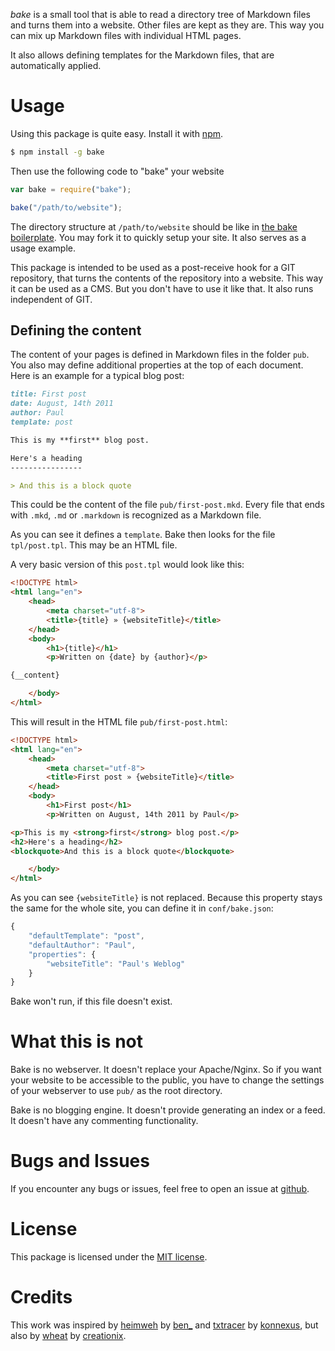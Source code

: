 _bake_ is a small tool that is able to read a directory tree of Markdown files
and turns them into a website. Other files are kept as they are. This way you
can mix up Markdown files with individual HTML pages.

It also allows defining templates for the Markdown files, that are
automatically applied.


Usage
=====

Using this package is quite easy. Install it with [npm](http://npmjs.org).

```bash
$ npm install -g bake
```

Then use the following code to "bake" your website

```javascript
var bake = require("bake");

bake("/path/to/website");
```

The directory structure at `/path/to/website` should be like in [the bake
boilerplate](//github.com/pvorb/bake-tpl). You may fork it to quickly setup
your site. It also serves as a usage example.

This package is intended to be used as a post-receive hook for a GIT
repository, that turns the contents of the repository into a website. This way
it can be used as a CMS. But you don't have to use it like that. It also runs
independent of GIT.


Defining the content
--------------------

The content of your pages is defined in Markdown files in the folder `pub`. You
also may define additional properties at the top of each document. Here is an
example for a typical blog post:

```markdown
title: First post
date: August, 14th 2011
author: Paul
template: post

This is my **first** blog post.

Here's a heading
----------------

> And this is a block quote
```

This could be the content of the file `pub/first-post.mkd`. Every file that ends
with `.mkd`, `.md` or `.markdown` is recognized as a Markdown file.

As you can see it defines a `template`. Bake then looks for the file
`tpl/post.tpl`. This may be an HTML file.

A very basic version of this `post.tpl` would look like this:

```html
<!DOCTYPE html>
<html lang="en">
	<head>
		<meta charset="utf-8">
		<title>{title} » {websiteTitle}</title>
	</head>
	<body>
		<h1>{title}</h1>
		<p>Written on {date} by {author}</p>

{__content}

	</body>
</html>
```

This will result in the HTML file `pub/first-post.html`:

```html
<!DOCTYPE html>
<html lang="en">
	<head>
		<meta charset="utf-8">
		<title>First post » {websiteTitle}</title>
	</head>
	<body>
		<h1>First post</h1>
		<p>Written on August, 14th 2011 by Paul</p>

<p>This is my <strong>first</strong> blog post.</p>
<h2>Here's a heading</h2>
<blockquote>And this is a block quote</blockquote>

	</body>
</html>
```

As you can see `{websiteTitle}` is not replaced. Because this property stays the
same for the whole site, you can define it in `conf/bake.json`:

```javascript
{
	"defaultTemplate": "post",
	"defaultAuthor": "Paul",
	"properties": {
		"websiteTitle": "Paul's Weblog"
	}
}
```

Bake won't run, if this file doesn't exist.


What this is not
================

Bake is no webserver. It doesn't replace your Apache/Nginx. So if you want your
website to be accessible to the public, you have to change the settings of your
webserver to use `pub/` as the root directory.

Bake is no blogging engine. It doesn't provide generating an index or a feed. It
doesn't have any commenting functionality.


Bugs and Issues
===============

If you encounter any bugs or issues, feel free to open an issue at
[github](//github.com/pvorb/bake/issues).

License
=======

This package is licensed under the
[MIT license](http://vorb.de/license/mit.html).

Credits
=======

This work was inspired by
[heimweh](http://anmutunddemut.de/serie/on-my-way-to-heimweh.html) by
[ben_](http://anmutunddemut.de/)
and [txtracer](http://konnexus.net/lexicon/txtracer) by
[konnexus](http://konnexus.net/), but also by
[wheat](https://github.com/creationix/wheat) by
[creationix](http://creationix.com/).
